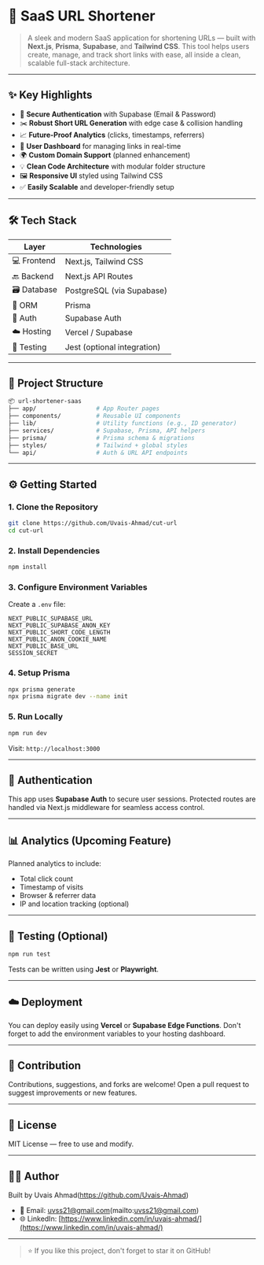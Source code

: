 # 🚀 SaaS URL Shortener

> A sleek and modern SaaS application for shortening URLs — built with **Next.js**, **Prisma**, **Supabase**, and **Tailwind CSS**. This tool helps users create, manage, and track short links with ease, all inside a clean, scalable full-stack architecture.

---

## ✨ Key Highlights

* 🔐 **Secure Authentication** with Supabase (Email & Password)
* ✂️ **Robust Short URL Generation** with edge case & collision handling
* 📈 **Future-Proof Analytics** (clicks, timestamps, referrers)
* 🧾 **User Dashboard** for managing links in real-time
* 🌍 **Custom Domain Support** (planned enhancement)
* 💡 **Clean Code Architecture** with modular folder structure
* 🖼️ **Responsive UI** styled using Tailwind CSS
* ✅ **Easily Scalable** and developer-friendly setup

---

## 🛠 Tech Stack

| Layer       | Technologies                |
| ----------- | --------------------------- |
| 💻 Frontend | Next.js, Tailwind CSS       |
| 🔙 Backend  | Next.js API Routes          |
| 🗃 Database | PostgreSQL (via Supabase)   |
| 🔄 ORM      | Prisma                      |
| 🔐 Auth     | Supabase Auth               |
| ☁️ Hosting  | Vercel / Supabase           |
| 🧪 Testing  | Jest (optional integration) |

---

## 🧩 Project Structure

```bash
📦 url-shortener-saas
├── app/                 # App Router pages
├── components/          # Reusable UI components
├── lib/                 # Utility functions (e.g., ID generator)
├── services/            # Supabase, Prisma, API helpers
├── prisma/              # Prisma schema & migrations
├── styles/              # Tailwind + global styles
└── api/                 # Auth & URL API endpoints
```

---

## ⚙️ Getting Started

### 1. Clone the Repository

```bash
git clone https://github.com/Uvais-Ahmad/cut-url
cd cut-url
```

### 2. Install Dependencies

```bash
npm install
```

### 3. Configure Environment Variables

Create a `.env` file:

```env
NEXT_PUBLIC_SUPABASE_URL
NEXT_PUBLIC_SUPABASE_ANON_KEY
NEXT_PUBLIC_SHORT_CODE_LENGTH
NEXT_PUBLIC_ANON_COOKIE_NAME
NEXT_PUBLIC_BASE_URL
SESSION_SECRET
```

### 4. Setup Prisma

```bash
npx prisma generate
npx prisma migrate dev --name init
```

### 5. Run Locally

```bash
npm run dev
```

Visit: `http://localhost:3000`

---

## 🔐 Authentication

This app uses **Supabase Auth** to secure user sessions. Protected routes are handled via Next.js middleware for seamless access control.

---

## 📊 Analytics (Upcoming Feature)

Planned analytics to include:

* Total click count
* Timestamp of visits
* Browser & referrer data
* IP and location tracking (optional)

---

## 🧪 Testing (Optional)

```bash
npm run test
```

Tests can be written using **Jest** or **Playwright**.

---

## ☁️ Deployment

You can deploy easily using **Vercel** or **Supabase Edge Functions**. Don't forget to add the environment variables to your hosting dashboard.

---

## 🤝 Contribution

Contributions, suggestions, and forks are welcome! Open a pull request to suggest improvements or new features.

---

## 📄 License

MIT License — free to use and modify.

---

## 👨‍💻 Author

Built by Uvais Ahmad(https://github.com/Uvais-Ahmad)

* 📧 Email: uvss21@gmail.com(mailto:uvss21@gmail.com)
* 🌐 LinkedIn: [https://www.linkedin.com/in/uvais-ahmad/](https://www.linkedin.com/in/uvais-ahmad/)

---

> ⭐ If you like this project, don't forget to star it on GitHub!
